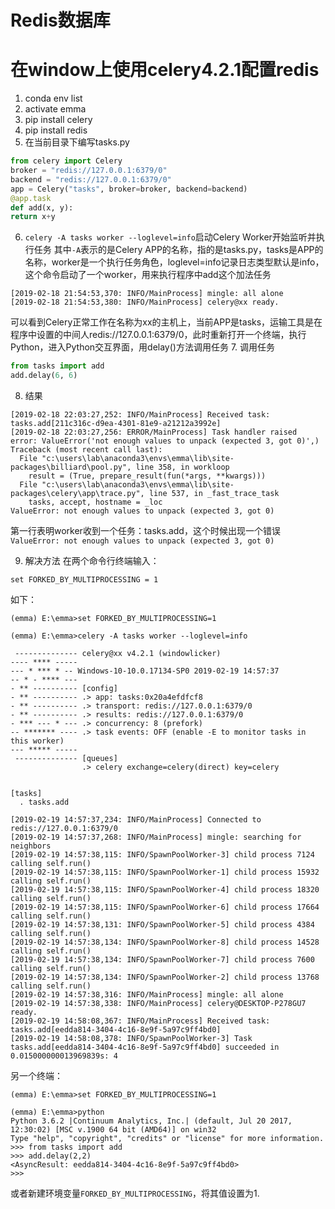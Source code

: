 # Redis数据库

# 在window上使用celery4.2.1配置redis
1. conda env list
2. activate emma
3. pip install celery
4. pip install redis
5. 在当前目录下编写tasks.py
```Python
from celery import Celery
broker = "redis://127.0.0.1:6379/0"
backend = "redis://127.0.0.1:6379/0"
app = Celery("tasks", broker=broker, backend=backend)
@app.task
def add(x, y):
return x+y
```
6. `celery -A tasks worker --loglevel=info`启动Celery Worker开始监听并执行任务
其中`-A`表示的是Celery APP的名称，指的是tasks.py，tasks是APP的名称，worker是一个执行任务角色，loglevel=info记录日志类型默认是info，这个命令启动了一个worker，用来执行程序中add这个加法任务
```
[2019-02-18 21:54:53,370: INFO/MainProcess] mingle: all alone
[2019-02-18 21:54:53,380: INFO/MainProcess] celery@xx ready.
```
可以看到Celery正常工作在名称为xx的主机上，当前APP是tasks，运输工具是在程序中设置的中间人redis://127.0.0.1:6379/0，此时重新打开一个终端，执行Python，进入Python交互界面，用delay()方法调用任务
7. 调用任务
```Python
from tasks import add
add.delay(6, 6)
```
8. 结果
```
[2019-02-18 22:03:27,252: INFO/MainProcess] Received task: tasks.add[211c316c-d9ea-4301-81e9-a21212a3992e]
[2019-02-18 22:03:27,256: ERROR/MainProcess] Task handler raised error: ValueError('not enough values to unpack (expected 3, got 0)',)
Traceback (most recent call last):
  File "c:\users\lab\anaconda3\envs\emma\lib\site-packages\billiard\pool.py", line 358, in workloop
    result = (True, prepare_result(fun(*args, **kwargs)))
  File "c:\users\lab\anaconda3\envs\emma\lib\site-packages\celery\app\trace.py", line 537, in _fast_trace_task
    tasks, accept, hostname = _loc
ValueError: not enough values to unpack (expected 3, got 0)
```
第一行表明worker收到一个任务：tasks.add，这个时候出现一个错误`ValueError: not enough values to unpack (expected 3, got 0)`

9. 解决方法
在两个命令行终端输入：
```
set FORKED_BY_MULTIPROCESSING = 1
```
如下：
```
(emma) E:\emma>set FORKED_BY_MULTIPROCESSING=1

(emma) E:\emma>celery -A tasks worker --loglevel=info

 -------------- celery@xx v4.2.1 (windowlicker)
---- **** -----
--- * *** * -- Windows-10-10.0.17134-SP0 2019-02-19 14:57:37
-- * - **** ---
- ** ---------- [config]
- ** ---------- .> app: tasks:0x20a4efdfcf8
- ** ---------- .> transport: redis://127.0.0.1:6379/0
- ** ---------- .> results: redis://127.0.0.1:6379/0
- *** --- * --- .> concurrency: 8 (prefork)
-- ******* ---- .> task events: OFF (enable -E to monitor tasks in this worker)
--- ***** -----
 -------------- [queues]
                .> celery exchange=celery(direct) key=celery


[tasks]
  . tasks.add

[2019-02-19 14:57:37,234: INFO/MainProcess] Connected to redis://127.0.0.1:6379/0
[2019-02-19 14:57:37,268: INFO/MainProcess] mingle: searching for neighbors
[2019-02-19 14:57:38,115: INFO/SpawnPoolWorker-3] child process 7124 calling self.run()
[2019-02-19 14:57:38,115: INFO/SpawnPoolWorker-1] child process 15932 calling self.run()
[2019-02-19 14:57:38,115: INFO/SpawnPoolWorker-4] child process 18320 calling self.run()
[2019-02-19 14:57:38,115: INFO/SpawnPoolWorker-6] child process 17664 calling self.run()
[2019-02-19 14:57:38,131: INFO/SpawnPoolWorker-5] child process 4384 calling self.run()
[2019-02-19 14:57:38,134: INFO/SpawnPoolWorker-8] child process 14528 calling self.run()
[2019-02-19 14:57:38,134: INFO/SpawnPoolWorker-7] child process 7600 calling self.run()
[2019-02-19 14:57:38,134: INFO/SpawnPoolWorker-2] child process 13768 calling self.run()
[2019-02-19 14:57:38,316: INFO/MainProcess] mingle: all alone
[2019-02-19 14:57:38,338: INFO/MainProcess] celery@DESKTOP-P278GU7 ready.
[2019-02-19 14:58:08,367: INFO/MainProcess] Received task: tasks.add[eedda814-3404-4c16-8e9f-5a97c9ff4bd0]
[2019-02-19 14:58:08,378: INFO/SpawnPoolWorker-3] Task tasks.add[eedda814-3404-4c16-8e9f-5a97c9ff4bd0] succeeded in 0.015000000013969839s: 4
```
另一个终端：
```
(emma) E:\emma>set FORKED_BY_MULTIPROCESSING=1

(emma) E:\emma>python
Python 3.6.2 |Continuum Analytics, Inc.| (default, Jul 20 2017, 12:30:02) [MSC v.1900 64 bit (AMD64)] on win32
Type "help", "copyright", "credits" or "license" for more information.
>>> from tasks import add
>>> add.delay(2,2)
<AsyncResult: eedda814-3404-4c16-8e9f-5a97c9ff4bd0>
>>>
```
或者新建环境变量`FORKED_BY_MULTIPROCESSING`，将其值设置为1.
